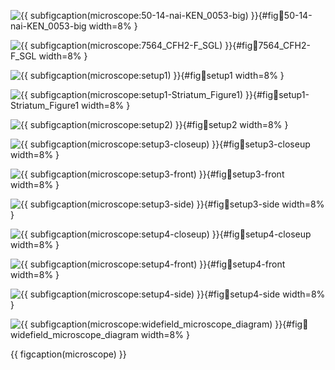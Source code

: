 <!-- MDFIGINCLUDE(microscope) -->
<div id="fig:microscope">


![{{ subfigcaption(microscope:50-14-nai-KEN_0053-big) }}](img/microscope/50-14-nai-KEN_0053-big.jpg){#fig:microscope:50-14-nai-KEN_0053-big width=8% }

![{{ subfigcaption(microscope:7564_CFH2-F_SGL) }}](img/microscope/7564_CFH2-F_SGL.jpg){#fig:microscope:7564_CFH2-F_SGL width=8% }

![{{ subfigcaption(microscope:setup1) }}](img/microscope/setup1.jpg){#fig:microscope:setup1 width=8% }

![{{ subfigcaption(microscope:setup1-Striatum_Figure1) }}](img/microscope/setup1-Striatum_Figure1.tif){#fig:microscope:setup1-Striatum_Figure1 width=8% }

![{{ subfigcaption(microscope:setup2) }}](img/microscope/setup2.jpg){#fig:microscope:setup2 width=8% }

![{{ subfigcaption(microscope:setup3-closeup) }}](img/microscope/setup3-closeup.jpg){#fig:microscope:setup3-closeup width=8% }

![{{ subfigcaption(microscope:setup3-front) }}](img/microscope/setup3-front.jpg){#fig:microscope:setup3-front width=8% }

![{{ subfigcaption(microscope:setup3-side) }}](img/microscope/setup3-side.jpg){#fig:microscope:setup3-side width=8% }

![{{ subfigcaption(microscope:setup4-closeup) }}](img/microscope/setup4-closeup.jpg){#fig:microscope:setup4-closeup width=8% }

![{{ subfigcaption(microscope:setup4-front) }}](img/microscope/setup4-front.jpg){#fig:microscope:setup4-front width=8% }

![{{ subfigcaption(microscope:setup4-side) }}](img/microscope/setup4-side.jpg){#fig:microscope:setup4-side width=8% }

![{{ subfigcaption(microscope:widefield_microscope_diagram) }}](img/microscope/widefield_microscope_diagram.png){#fig:microscope:widefield_microscope_diagram width=8% }

{{ figcaption(microscope) }}
</div>
<!-- /MDFIGINCLUDE(microscope) -->
